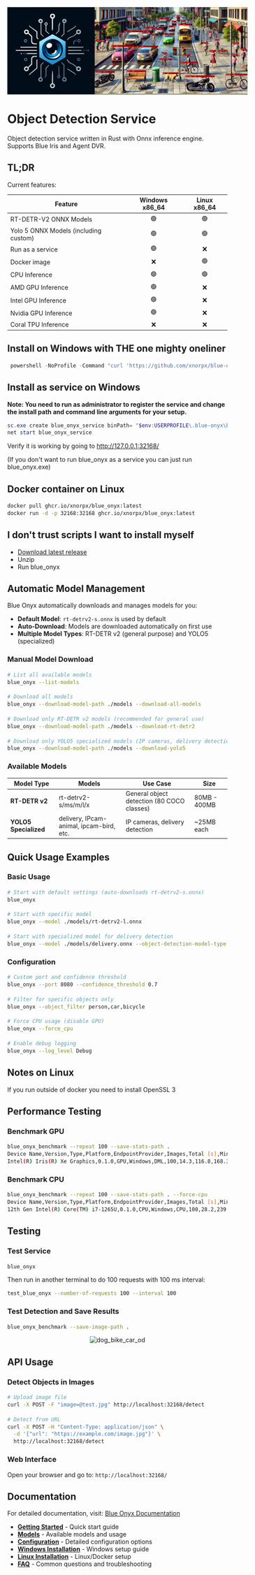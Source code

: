 <div style="display: flex; justify-content: space-between; align-items: flex-start; width: 100%;">
    <img src="assets/logo_medium.png" alt="blue_onyx" style="height: 200px;" />
    <img src="assets/demo.jpg" alt="blue_onyx" style="height: 200px;" />
</div>


# Object Detection Service

Object detection service written in Rust with Onnx inference engine.
Supports Blue Iris and Agent DVR.

## TL;DR

Current features:

| Feature                                     | Windows x86_64 | Linux x86_64 |
|---------------------------------------------|:--------------:|:------------:|
| RT-DETR-V2 ONNX Models                      | 🟢             | 🟢          |
| Yolo 5 ONNX Models (including custom)       | 🟢             | 🟢          |
| Run as a service                            | 🟢             | ❌          |
| Docker image                                | ❌             | 🟢          |
| CPU Inference                               | 🟢             | 🟢          |
| AMD GPU Inference                           | 🟢             | ❌          |
| Intel GPU Inference                         | 🟢             | ❌          |
| Nvidia GPU Inference                        | 🟢             | ❌          |
| Coral TPU Inference                         | ❌             | ❌          |


## Install on Windows with THE one mighty oneliner

```powershell
 powershell -NoProfile -Command "curl 'https://github.com/xnorpx/blue-onyx/releases/latest/download/install_latest_blue_onyx.ps1' -o 'install_latest_blue_onyx.ps1'; Unblock-File '.\install_latest_blue_onyx.ps1'; powershell.exe -ExecutionPolicy Bypass -File '.\install_latest_blue_onyx.ps1'"
```

## Install as service on Windows

**Note: You need to run as administrator to register the service and change the install path and command line arguments for your setup.**
```powershell
sc.exe create blue_onyx_service binPath= "$env:USERPROFILE\.blue-onyx\blue_onyx_service.exe --port 32168" start= auto displayname= "Blue Onyx Service"
net start blue_onyx_service
```

Verify it is working by going to http://127.0.0.1:32168/

(If you don't want to run blue_onyx as a service you can just run blue_onyx.exe)

## Docker container on Linux

```bash
docker pull ghcr.io/xnorpx/blue_onyx:latest
docker run -d -p 32168:32168 ghcr.io/xnorpx/blue_onyx:latest
```

## I don't trust scripts I want to install myself

- [Download latest release](https://github.com/xnorpx/blue-onyx/releases)
- Unzip
- Run blue_onyx

## Automatic Model Management

Blue Onyx automatically downloads and manages models for you:

- **Default Model**: `rt-detrv2-s.onnx` is used by default
- **Auto-Download**: Models are downloaded automatically on first use
- **Multiple Model Types**: RT-DETR v2 (general purpose) and YOLO5 (specialized)

### Manual Model Download

```bash
# List all available models
blue_onyx --list-models

# Download all models
blue_onyx --download-model-path ./models --download-all-models

# Download only RT-DETR v2 models (recommended for general use)
blue_onyx --download-model-path ./models --download-rt-detr2

# Download only YOLO5 specialized models (IP cameras, delivery detection)
blue_onyx --download-model-path ./models --download-yolo5
```

### Available Models

| Model Type | Models | Use Case | Size |
|------------|--------|----------|------|
| **RT-DETR v2** | rt-detrv2-s/ms/m/l/x | General object detection (80 COCO classes) | 80MB - 400MB |
| **YOLO5 Specialized** | delivery, IPcam-animal, ipcam-bird, etc. | IP cameras, delivery detection | ~25MB each |

## Quick Usage Examples

### Basic Usage

```bash
# Start with default settings (auto-downloads rt-detrv2-s.onnx)
blue_onyx

# Start with specific model
blue_onyx --model ./models/rt-detrv2-l.onnx

# Start with specialized model for delivery detection
blue_onyx --model ./models/delivery.onnx --object-detection-model-type yolo5
```

### Configuration

```bash
# Custom port and confidence threshold
blue_onyx --port 8080 --confidence_threshold 0.7

# Filter for specific objects only
blue_onyx --object_filter person,car,bicycle

# Force CPU usage (disable GPU)
blue_onyx --force_cpu

# Enable debug logging
blue_onyx --log_level Debug
```

## Notes on Linux

If you run outside of docker you need to install OpenSSL 3

## Performance Testing

### Benchmark GPU
```bash
blue_onyx_benchmark --repeat 100 --save-stats-path .
Device Name,Version,Type,Platform,EndpointProvider,Images,Total [s],Min [ms],Max [ms],Average [ms],FPS
Intel(R) Iris(R) Xe Graphics,0.1.0,GPU,Windows,DML,100,14.3,116.8,168.3,143.2,7.0
```

### Benchmark CPU
```bash
blue_onyx_benchmark --repeat 100 --save-stats-path . --force-cpu
Device Name,Version,Type,Platform,EndpointProvider,Images,Total [s],Min [ms],Max [ms],Average [ms],FPS
12th Gen Intel(R) Core(TM) i7-1265U,0.1.0,CPU,Windows,CPU,100,28.2,239.6,398.2,281.5,3.6
```

## Testing

### Test Service
```bash
blue_onyx
```

Then run in another terminal to do 100 requests with 100 ms interval:
```bash
test_blue_onyx --number-of-requests 100 --interval 100
```

### Test Detection and Save Results
```bash
blue_onyx_benchmark --save-image-path .
```

<div align="center">
    <img src="assets/dog_bike_car_od.jpg" alt="dog_bike_car_od"/>
</div>

## API Usage

### Detect Objects in Images

```bash
# Upload image file
curl -X POST -F "image=@test.jpg" http://localhost:32168/detect

# Detect from URL
curl -X POST -H "Content-Type: application/json" \
  -d '{"url": "https://example.com/image.jpg"}' \
  http://localhost:32168/detect
```

### Web Interface

Open your browser and go to: `http://localhost:32168/`

## Documentation

For detailed documentation, visit: [Blue Onyx Documentation](https://xnorpx.github.io/blue-onyx/)

- **[Getting Started](https://xnorpx.github.io/blue-onyx/get_started.html)** - Quick start guide
- **[Models](https://xnorpx.github.io/blue-onyx/models.html)** - Available models and usage
- **[Configuration](https://xnorpx.github.io/blue-onyx/configuration.html)** - Detailed configuration options
- **[Windows Installation](https://xnorpx.github.io/blue-onyx/windows_install.html)** - Windows setup guide
- **[Linux Installation](https://xnorpx.github.io/blue-onyx/linux_install.html)** - Linux/Docker setup
- **[FAQ](https://xnorpx.github.io/blue-onyx/faq.html)** - Common questions and troubleshooting
